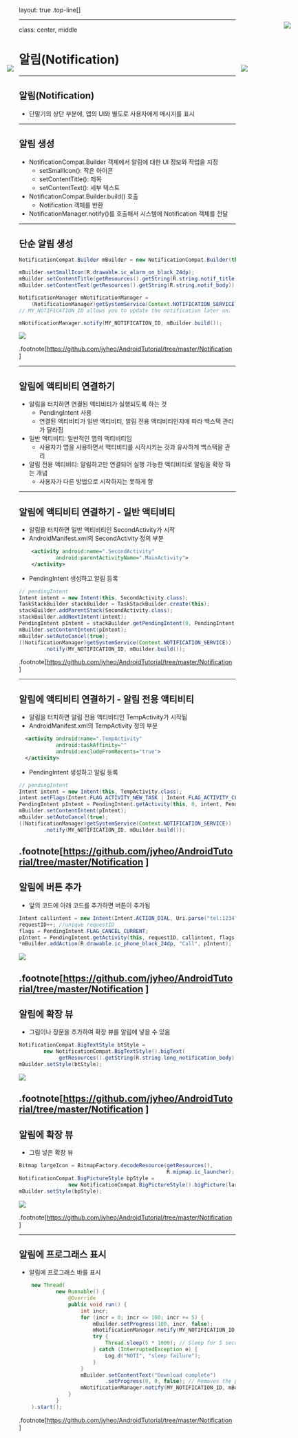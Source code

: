 layout: true
.top-line[]

---
class: center, middle

# 알림(Notification)

---
## 알림(Notification)
* 단말기의 상단 부분에, 앱의 UI와 별도로 사용자에게 메시지를 표시

<img src="images/noti.png" style="position:absolute;left:200px;top:200px;">
<img src="images/noti_expand.png" style="position:absolute;right:200px;top:200px;">

---
## 알림 생성
* NotificationCompat.Builder 객체에서 알림에 대한 UI 정보와 작업을 지정
    - setSmallIcon(): 작은 아이콘
    - setContentTitle(): 제목
    - setContentText(): 세부 텍스트
* NotificationCompat.Builder.build() 호출
    - Notification 객체를 반환
* NotificationManager.notify()를 호출해서 시스템에 Notification 객체를 전달


---
## 단순 알림 생성

```java
NotificationCompat.Builder mBuilder = new NotificationCompat.Builder(this);

mBuilder.setSmallIcon(R.drawable.ic_alarm_on_black_24dp);
mBuilder.setContentTitle(getResources().getString(R.string.notif_title));
mBuilder.setContentText(getResources().getString(R.string.notif_body));

NotificationManager mNotificationManager =
    (NotificationManager)getSystemService(Context.NOTIFICATION_SERVICE);
// MY_NOTIFICATION_ID allows you to update the notification later on.

mNotificationManager.notify(MY_NOTIFICATION_ID, mBuilder.build());
```

<img src="images/noti_simple.png">

.footnote[https://github.com/jyheo/AndroidTutorial/tree/master/Notification
]

---
## 알림에 액티비티 연결하기
* 알림을 터치하면 연결된 액티비티가 실행되도록 하는 것
    - PendingIntent 사용
    - 연결된 액티비티가 일반 액티비티, 알림 전용 액티비티인지에 따라 백스택 관리가 달라짐
* 일반 액티비티: 일반적인 앱의 액티비티임
    - 사용자가 앱을 사용하면서 액티비티를 시작시키는 것과 유사하게 백스택을 관리
* 알림 전용 액티비티: 알림하고만 연결되어 실행 가능한 액티비티로 알림을 확장 하는 개념
    - 사용자가 다른 방법으로 시작하지는 못하게 함

---
## 알림에 액티비티 연결하기 - 일반 액티비티
* 알림을 터치하면 일반 액티비티인 SecondActivity가 시작
* AndroidManifest.xml의 SecondActivity 정의 부분
```xml
    <activity android:name=".SecondActivity"
            android:parentActivityName=".MainActivity">
    </activity>
```
* PendingIntent 생성하고 알림 등록
```java
// pendingIntent
Intent intent = new Intent(this, SecondActivity.class);
TaskStackBuilder stackBuilder = TaskStackBuilder.create(this);
stackBuilder.addParentStack(SecondActivity.class);
stackBuilder.addNextIntent(intent);
PendingIntent pIntent = stackBuilder.getPendingIntent(0, PendingIntent.FLAG_UPDATE_CURRENT);
mBuilder.setContentIntent(pIntent);
mBuilder.setAutoCancel(true);
((NotificationManager)getSystemService(Context.NOTIFICATION_SERVICE))
        .notify(MY_NOTIFICATION_ID, mBuilder.build());
```

.footnote[https://github.com/jyheo/AndroidTutorial/tree/master/Notification
]

---
## 알림에 액티비티 연결하기 - 알림 전용 액티비티
* 알림을 터치하면 알림 전용 액티비티인 TempActivity가 시작됨
* AndroidManifest.xml의 TempActivity 정의 부분
```xml
  <activity android:name=".TempActivity"
            android:taskAffinity=""
            android:excludeFromRecents="true">
  </activity>
```
* PendingIntent 생성하고 알림 등록
```java
// pendingIntent
Intent intent = new Intent(this, TempActivity.class);
intent.setFlags(Intent.FLAG_ACTIVITY_NEW_TASK | Intent.FLAG_ACTIVITY_CLEAR_TASK);
PendingIntent pIntent = PendingIntent.getActivity(this, 0, intent, PendingIntent.FLAG_UPDATE_CURRENT);
mBuilder.setContentIntent(pIntent);
mBuilder.setAutoCancel(true);
((NotificationManager)getSystemService(Context.NOTIFICATION_SERVICE))
        .notify(MY_NOTIFICATION_ID, mBuilder.build());
```

.footnote[https://github.com/jyheo/AndroidTutorial/tree/master/Notification
]
---
## 알림에 버튼 추가
* 앞의 코드에 아래 코드를 추가하면 버튼이 추가됨

```java
Intent callintent = new Intent(Intent.ACTION_DIAL, Uri.parse("tel:1234"));
requestID++; //unique requestID
flags = PendingIntent.FLAG_CANCEL_CURRENT;
pIntent = PendingIntent.getActivity(this, requestID, callintent, flags);
*mBuilder.addAction(R.drawable.ic_phone_black_24dp, "Call", pIntent);
```

<img src="images/noti_button.png">

.footnote[https://github.com/jyheo/AndroidTutorial/tree/master/Notification
]
---
## 알림에 확장 뷰
* 그림이나 장문을 추가하여 확장 뷰를 알림에 넣을 수 있음

```java
NotificationCompat.BigTextStyle btStyle =
        new NotificationCompat.BigTextStyle().bigText(
             getResources().getString(R.string.long_notification_body));
mBuilder.setStyle(btStyle);
```

<img src="images/noti_text.png">

.footnote[https://github.com/jyheo/AndroidTutorial/tree/master/Notification
]
---
## 알림에 확장 뷰
* 그림 넣은 확장 뷰

```java
Bitmap largeIcon = BitmapFactory.decodeResource(getResources(),
                                                R.mipmap.ic_launcher);
NotificationCompat.BigPictureStyle bpStyle =
                new NotificationCompat.BigPictureStyle().bigPicture(largeIcon);
mBuilder.setStyle(bpStyle);
```

<img src="images/noti_picture.png">

.footnote[https://github.com/jyheo/AndroidTutorial/tree/master/Notification
]

---
## 알림에 프로그래스 표시
* 알림에 프로그래스 바를 표시

```java
    new Thread(
            new Runnable() {
                @Override
                public void run() {
                    int incr;
                    for (incr = 0; incr <= 100; incr += 5) {
                        mBuilder.setProgress(100, incr, false);
                        mNotificationManager.notify(MY_NOTIFICATION_ID, mBuilder.build());
                        try {
                            Thread.sleep(5 * 1000); // Sleep for 5 seconds
                        } catch (InterruptedException e) {
                            Log.d("NOTI", "sleep failure");
                        }
                    }
                    mBuilder.setContentText("Download complete")
                            .setProgress(0, 0, false); // Removes the progress bar
                    mNotificationManager.notify(MY_NOTIFICATION_ID, mBuilder.build());
                }
            }
    ).start();
```

<img src="images/noti_progress.png" style="position:absolute;top:100px;right:100px;">

.footnote[https://github.com/jyheo/AndroidTutorial/tree/master/Notification
]
